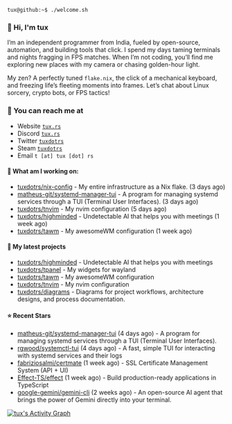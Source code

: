 ```console
tux@github:~$ ./welcome.sh
```

### 👋 Hi, I'm tux 
I’m an independent programmer from India, fueled by open-source, automation, and building tools that click. I spend my days taming terminals and nights fragging in FPS matches. When I’m not coding, you’ll find me exploring new places with my camera or chasing golden-hour light.

My zen? A perfectly tuned ```flake.nix```, the click of a mechanical keyboard, and freezing life’s fleeting moments into frames. Let’s chat about Linux sorcery, crypto bots, or FPS tactics!

### 📧 You can reach me at

* Website [`tux.rs`](https://tux.rs)
* Discord [`tux.rs`](https://discord.gg/7YvNafxMWe)
* Twitter [`tuxdotrs`](https://x.com/tuxdotrs)
* Steam [`tuxdotrs`](https://steamcommunity.com/id/tuxdotrs)
* Email `t [at] tux [dot] rs`

#### 👷 What am I working on:


- [tuxdotrs/nix-config](https://github.com/tuxdotrs/nix-config) - My entire infrastructure as a Nix flake. (3 days ago)
- [matheus-git/systemd-manager-tui](https://github.com/matheus-git/systemd-manager-tui) - A program for managing systemd services through a TUI (Terminal User Interfaces). (3 days ago)
- [tuxdotrs/tnvim](https://github.com/tuxdotrs/tnvim) - My nvim configuration (5 days ago)
- [tuxdotrs/highminded](https://github.com/tuxdotrs/highminded) - Undetectable AI that helps you with meetings (1 week ago)
- [tuxdotrs/tawm](https://github.com/tuxdotrs/tawm) - My awesomeWM configuration (1 week ago)

#### 🌱 My latest projects

- [tuxdotrs/highminded](https://github.com/tuxdotrs/highminded) - Undetectable AI that helps you with meetings
- [tuxdotrs/tpanel](https://github.com/tuxdotrs/tpanel) - My widgets for wayland
- [tuxdotrs/tawm](https://github.com/tuxdotrs/tawm) - My awesomeWM configuration
- [tuxdotrs/tnvim](https://github.com/tuxdotrs/tnvim) - My nvim configuration
- [tuxdotrs/diagrams](https://github.com/tuxdotrs/diagrams) - Diagrams for project workflows, architecture designs, and process documentation.

#### ⭐ Recent Stars

- [matheus-git/systemd-manager-tui](https://github.com/matheus-git/systemd-manager-tui) (4 days ago) - A program for managing systemd services through a TUI (Terminal User Interfaces).
- [rgwood/systemctl-tui](https://github.com/rgwood/systemctl-tui) (4 days ago) - A fast, simple TUI for interacting with systemd services and their logs
- [fabriziosalmi/certmate](https://github.com/fabriziosalmi/certmate) (1 week ago) - SSL Certificate Management System (API &#43; UI)
- [Effect-TS/effect](https://github.com/Effect-TS/effect) (1 week ago) - Build production-ready applications in TypeScript
- [google-gemini/gemini-cli](https://github.com/google-gemini/gemini-cli) (2 weeks ago) - An open-source AI agent that brings the power of Gemini directly into your terminal.

<div>
    <a href="#"><img alt="tux's Activity Graph" src="https://github-readme-activity-graph.vercel.app/graph?username=tuxdotrs&custom_title=tux%27s%20Contribution%20Graph&bg_color=0D1117&color=FFFFFF&line=2c83f8&point=FFFFFF&hide_border=true" /></a>
<div> 
